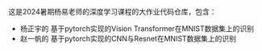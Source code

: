 这是2024暑期杨易老师的深度学习课程的大作业代码仓库，包含：
- 杨正宇的 基于pytorch实现的Vision Transformer在MNIST数据集上的识别
- 赵一帆的 基于pytorch实现的CNN与Resnet在MNIST数据集上的识别